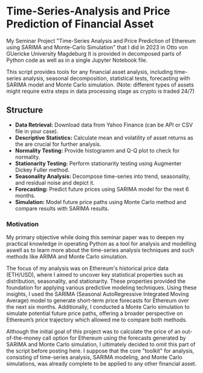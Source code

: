 # Time-Series-Analysis and Price Prediction of Financial Asset
My Seminar Project "Time-Series Analysis and Price Prediction of Ethereum using SARIMA and Monte-Carlo Simulation" that I did in 2023 in Otto von GUericke University Magdeburg 
It is provided in decomposed parts of Python code as well as in a single Jupyter Notebook file. 

This script provides tools for any financial asset analysis, including time-series analysis, seasonal decomposition, statistical tests, forecasting with SARIMA model and Monte Carlo simulation.
(Note: different types of assets might require extra steps in data processing stage as crypto is traded 24/7)

##  Structure
- **Data Retrieval:** Download data from Yahoo Finance (can be API or CSV file in your case).
- **Descriptive Statistics:** Calculate mean and volatility of asset returns as the are crucial for further analysis.
- **Normality Testing:** Provide histogramm and Q-Q plot to check for normality.
- **Stationarity Testing:** Perform stationarity testing using Augmenter Dickey Fuller method.
- **Seasonality Analysis:** Decompose time-series into trend, seasonality, and residual noise and depict it.
- **Forecasting:** Predict future prices using SARIMA model for the next 6 months.
- **Simulation:** Model future price paths using Monte Carlo method and compare results with SARIMA results.

### Motivation
My primary objective while doing this seminar paper was to deepen my practical knowledge in operating Python as a tool for analysis and modelling aswell as to learn more about the time-series analysis techniques and such methods like ARIMA and Monte Carlo simulation.

The focus of my analysis was on Ethereum's historical price data (ETH/USD), where I aimed to uncover key statistical properties such as distribution, seasonality, and stationarity. These properties provided the foundation for applying various predictive modeling techniques. Using these insights, I used the SARIMA (Seasonal AutoRegressive Integrated Moving Average) model to generate short-term price forecasts for Ethereum over the next six months. Additionally, I conducted a Monte Carlo simulation to simulate potential future price paths, offering a broader perspective on Ethereum’s price trajectory which allowed me to compare both methods.

Although the initial goal of this project was to calculate the price of an out-of-the-money call option for Ethereum using the forecasts generated by SARIMA and Monte Carlo simulation, I ultimately decided to omit this part of the script before posting here. I suppose that the core "toolkit" for analysis, consisting of time-series analysis, SARIMA modeling, and Monte Carlo simulations, was already complete to be applied to any other financial asset. 
